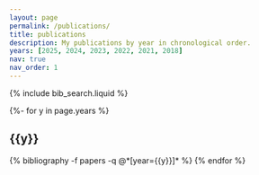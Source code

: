 ```yaml
---
layout: page
permalink: /publications/
title: publications
description: My publications by year in chronological order.
years: [2025, 2024, 2023, 2022, 2021, 2018]
nav: true
nav_order: 1
---
```


<!-- _pages/publications.md -->

{% include bib_search.liquid %}

<div class="publications">

{%- for y in page.years %}

  <h2 class="year">{{y}}</h2>
  {% bibliography -f papers -q @*[year={{y}}]* %}
{% endfor %}

</div>

